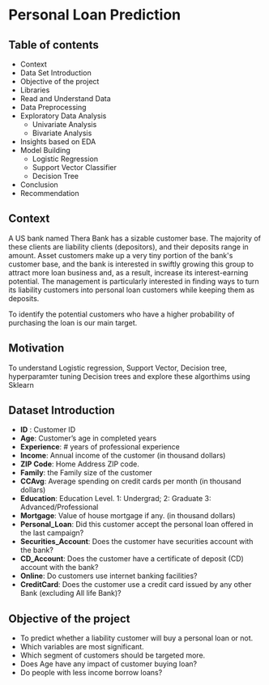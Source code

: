 # Personal Loan Prediction

## Table of contents

*   Context
*   Data Set Introduction
*   Objective of the project
*   Libraries
*   Read and Understand Data
*   Data Preprocessing
*   Exploratory Data Analysis
    *   Univariate Analysis
    *   Bivariate Analysis
*   Insights based on EDA
*   Model Building
    *   Logistic Regression
    *   Support Vector Classifier
    *   Decision Tree
*   Conclusion
*   Recommendation

## Context

A US bank named Thera Bank has a sizable customer base. The majority of these clients are liability clients (depositors), and their deposits range in amount. Asset customers make up a very tiny portion of the bank's customer base, and the bank is interested in swiftly growing this group to attract more loan business and, as a result, increase its interest-earning potential. The management is particularly interested in finding ways to turn its liability customers into personal loan customers while keeping them as deposits.

To identify the potential customers who have a higher probability of purchasing the loan is our main target.

## Motivation

To understand Logistic regression, Support Vector, Decision tree, hyperparamter tuning Decision trees and explore these algorthims using Sklearn

## Dataset Introduction
*  **ID** : Customer ID
*  **Age**: Customer’s age in completed years
*  **Experience**: # years of professional experience
*  **Income**: Annual income of the customer (in thousand dollars)
*  **ZIP Code**: Home Address ZIP code.
*  **Family**: the Family size of the customer
*  **CCAvg**: Average spending on credit cards per month (in thousand dollars)
*  **Education**: Education Level.
   1: Undergrad;
   2: Graduate
   3: Advanced/Professional
*  **Mortgage**: Value of house mortgage if any. (in thousand dollars)
*  **Personal_Loan**: Did this customer accept the personal loan offered in the last campaign?
*  **Securities_Account**: Does the customer have securities account with the bank?
*  **CD_Account**: Does the customer have a certificate of deposit (CD) account with the bank?
*  **Online**: Do customers use internet banking facilities?
*  **CreditCard**: Does the customer use a credit card issued by any other Bank (excluding All life Bank)?

## Objective of the project

*  To predict whether a liability customer will buy a personal loan or not.
*  Which variables are most significant.
*  Which segment of customers should be targeted more.
*  Does Age have any impact of customer buying loan?
*  Do people with less income borrow loans?
